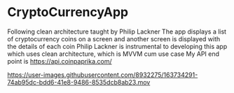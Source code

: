 # CryptoCurrencyApp
Following clean architecture taught by Philip Lackner
The app displays a list of cryptocurrency coins on a screen and another screen is displayed with the details of each coin
Philip Lackner is instrumental to developing this app which uses clean architecture, which is MVVM cum use case
My API end point is https://api.coinpaprika.com/ 

https://user-images.githubusercontent.com/8932275/163734291-74ab95dc-bdd6-41e8-9486-8535dcb8ab23.mov

